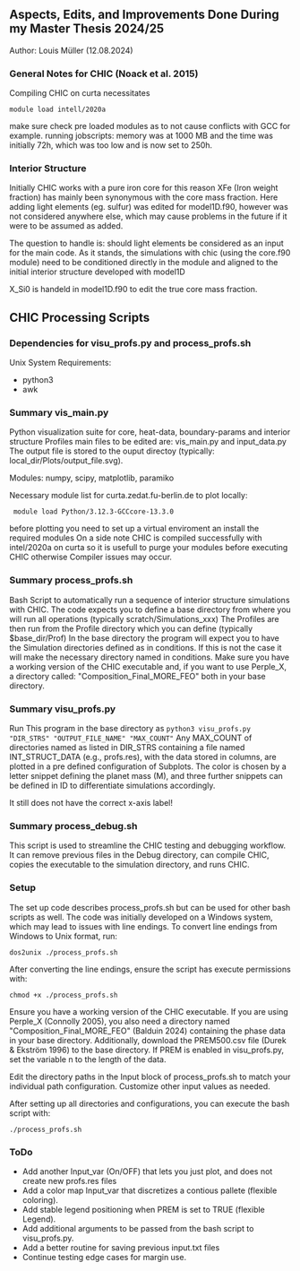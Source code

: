  ## Aspects, Edits, and Improvements Done During my Master Thesis 2024/25

Author: Louis Müller (12.08.2024)
### General Notes for CHIC (Noack et al. 2015)

Compiling CHIC on curta necessitates 
```
module load intell/2020a
```
make sure check pre loaded modules as to not cause conflicts with GCC for example.
running jobscripts: memory was at 1000 MB and the time was initially 72h, which was
too low and is now set to 250h.

### Interior Structure
Initially CHIC works with a pure iron core for this reason XFe (Iron weight fraction) has mainly been 
synonymous with the core mass fraction.
Here adding light elements (eg. sulfur) was edited for model1D.f90, however was not considered anywhere else,
which may cause problems in the future if it were to be assumed as added. 

The question to handle is: should light elements be considered as an input for the main code. 
As it stands, the simulations with chic (using the core.f90 module) need to be conditioned directly in the module
and aligned to the initial interior structure developed with model1D

X_Si0 is handeld in model1D.f90 to edit the true core mass fraction.

## CHIC Processing Scripts
### Dependencies for visu_profs.py and process_profs.sh
Unix System Requirements:
- python3
- awk

### Summary vis_main.py
Python visualization suite for core, heat-data, boundary-params and interior structure Profiles
main files to be edited are: vis_main.py and input_data.py
The output file is stored to the ouput directoy (typically: local_dir/Plots/output_file.svg).

Modules: numpy, scipy, matplotlib, paramiko

Necessary module list for curta.zedat.fu-berlin.de to plot locally:
```
 module load Python/3.12.3-GCCcore-13.3.0
```
before plotting you need to set up a virtual enviroment an install the required modules
On a side note CHIC is compiled successfully with intel/2020a on curta so it is usefull to purge your modules 
before executing CHIC otherwise Compiler issues may occur.

### Summary process_profs.sh
Bash Script to automatically run a sequence of interior structure simulations with CHIC. 
The code expects you to define a base directory from where you will run all operations (typically scratch/Simulations_xxx)
The Profiles are then run from the Profile directory which you can define (typically $base_dir/Prof)
In the base directory the program will expect you to have the Simulation directories defined as in conditions. 
If this is not the case it will make the necessary directory named in conditions. 
Make sure you have a working version of the CHIC executable and, 
if you want to use Perple_X, a directory called: "Composition_Final_MORE_FEO" both in your base directory.

### Summary visu_profs.py
Run This program in the base directory as `python3 visu_profs.py "DIR_STRS" "OUTPUT_FILE_NAME" "MAX_COUNT"`
Any MAX_COUNT of directories named as listed in DIR_STRS containing a file named INT_STRUCT_DATA (e.g., profs.res), 
with the data stored in columns, are plotted in a pre defined configuration of Subplots. 
The color is chosen by a letter snippet defining the planet mass (M), and three further snippets can 
be defined in ID to differentiate simulations accordingly.

It still does not have the correct x-axis label!

### Summary process_debug.sh
This script is used to streamline the CHIC testing and debugging workflow.
It can remove previous files in the Debug directory, can compile CHIC, 
copies the executable to the simulation directory, and runs CHIC.

### Setup
The set up code describes process_profs.sh but can be used for other bash scripts as well.
The code was initially developed on a Windows system, which may lead to issues with line endings. To convert line endings from Windows to Unix format, run:
```
dos2unix ./process_profs.sh
```

After converting the line endings, ensure the script has execute permissions with:
```
chmod +x ./process_profs.sh
```

Ensure you have a working version of the CHIC executable. If you are using Perple_X (Connolly 2005), you also need a directory named "Composition_Final_MORE_FEO" (Balduin 2024) containing the phase data in your base directory.
Additionally, download the PREM500.csv file (Durek & Ekström 1996) to the base directory. If PREM is enabled in visu_profs.py, set the variable n to the length of the data.

Edit the directory paths in the Input block of process_profs.sh to match your individual path configuration. 
Customize other input values as needed.

After setting up all directories and configurations, you can execute the bash script with:
```
./process_profs.sh
```

### ToDo
- Add another Input_var (On/OFF) that lets you just plot, and does not create new profs.res files
- Add a color map Input_var that discretizes a contious pallete (flexible coloring).
- Add stable legend positioning when PREM is set to TRUE (flexible Legend).
- Add additional arguments to be passed from the bash script to visu_profs.py.
- Add a better routine for saving previous input.txt files
- Continue testing edge cases for margin use.
